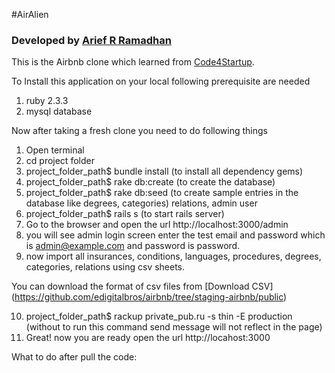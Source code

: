 #AirAlien
### Developed by [Arief R Ramadhan](https://ariefrizky.com)

This is the Airbnb clone which learned from [Code4Startup](https://code4startup.com).


To Install this application on your local following prerequisite are needed

1) ruby 2.3.3
2) mysql database


Now after taking a fresh clone you need to do following things

1) Open terminal
2) cd project folder
3) project_folder_path$ bundle install (to install all dependency gems)
4) project_folder_path$ rake db:create (to create the database)
5) project_folder_path$ rake db:seed (to create sample entries in the database like degrees, categories) relations, admin user
6) project_folder_path$ rails s (to start rails server)
7) Go to the browser and open the url http://localhost:3000/admin
8) you will see admin login screen enter the test email and password which is admin@example.com and password is password.
9) now import all insurances, conditions, languages, procedures, degrees, categories, relations using csv sheets.

You can download the format of csv files from [Download CSV] (https://github.com/edigitalbros/airbnb/tree/staging-airbnb/public)

10) project_folder_path$ rackup private_pub.ru -s thin -E production (without to run this command send message will not reflect in the page)
11) Great! now you are ready open the url http://locahost:3000

What to do after pull the code:

